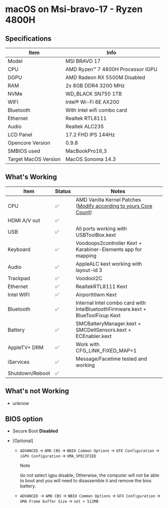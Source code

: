# macOS on Msi-bravo-17 - Ryzen 4800H

## Specifications

| Item                 | Info                              |
| -------------------- | --------------------------------- |
| Model                | MSI BRAVO 17                      |
| CPU                  | AMD Ryzen™ 7 4800H Processor IGPU |
| DGPU                 | AMD Radeon RX 5500M Disabled      |
| RAM                  | 2x 8GB  DDR4 3200 MHz             |
| NVMe                 | WD_BLACK SN750 1TB                |
| WIFI                 | Intel® Wi-Fi 6E AX200             |
| Bluetooth            | With Intel wifi combo card        |
| Ethernet             | Realtek RTL8111                   |
| Audio                | Realtek ALC235                    |
| LCD Panel            | 17.2 FHD IPS 144Hz                |
| Opencore Version     | 0.9.8                             |
| SMBIOS used          | MacBookPro16,3                    |
| Target MacOS Version | MacOS Sonoma 14.3                 |

## What's Working

| Item            | Status | Notes                                                        |
| --------------- | ------ | ------------------------------------------------------------ |
| CPU             | ✅      | AMD Vanilla Kernel Patches ([Modify according to yours Core Count](https://github.com/AMD-OSX/AMD_Vanilla)) |
| HDMI A/V out    | ✅      |                                                              |
| USB             | ✅      | All ports working with USBToolBox.kext                       |
| Keyboard        | ✅      | Voodoops2controller Kext + Karabiner-Elements app for mapping |
| Audio           | ✅      | AppleALC kext working with layout-id 3                       |
| Trackpad        | ✅      | VoodooI2C                                                    |
| Ethernet        | ✅      | RealtekRTL8111 Kext                                          |
| Intel WIFI      | ✅      | AirportItlwm Kext                                            |
| Bluetooth       | ✅      | Internal Intel combo card with IntelBluetoothFirmware.kext + BlueToolFixup Kext |
| Battery         | ✅      | SMCBatteryManager.kext + SMCDellSensors.kext + ECEnabler.kext |
| AppleTV+ DRM    | ✅      | Work with CFG_LINK_FIXED_MAP=1                               |
| iServices       | ✅      | Message/Facetime tested and working                          |
| Shutdown/Reboot | ✅      |                                                              |

## What's not Working

* unknow

## BIOS option
* Secure Boot **Disabled**

* [Optional] 

  * `ADVANCED` -> `AMD CBS` -> `NBIO Common Options` -> `GFX Configuration` -> `iGPU Configuration` -> `UMA_SPECIFIED`

    > [!NOTE]
    >
    > do not select igpu disable, Otherwise, the computer will not be able to boot and you will need to disassemble it and remove the bios battery.

  * `ADVANCED `-> `AMD CBS` -> `NBIO Common Options` -> `GFX Configuration` -> `UMA Frame buffer Size` -> `set > 512MB`

